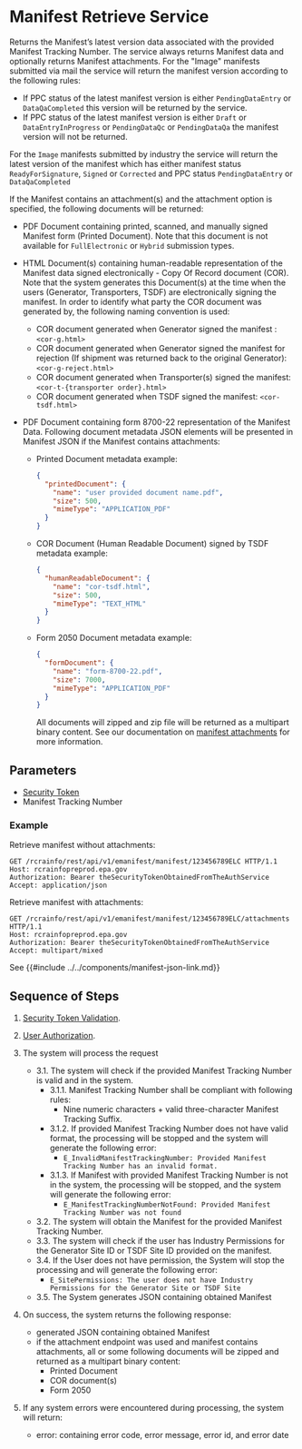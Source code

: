 # Manifest Retrieve Service

Returns the Manifest’s latest version data associated with the provided Manifest Tracking Number. The service always
returns Manifest data and optionally returns Manifest attachments. For the "Image" manifests submitted via mail the
service will return the manifest version according to the following rules:

- If PPC status of the latest manifest version is either `PendingDataEntry` or `DataQaCompleted` this version will be
  returned by the service.
- If PPC status of the latest manifest version is either `Draft` or `DataEntryInProgress` or `PendingDataQc`
  or `PendingDataQa` the manifest version will not be returned.

For the `Image` manifests submitted by industry the service will return the latest version of the manifest which has
either manifest status `ReadyForSignature`, `Signed` or `Corrected` and PPC status `PendingDataEntry`
or `DataQaCompleted`

If the Manifest contains an attachment(s) and the attachment option is specified, the following documents will be
returned:

- PDF Document containing printed, scanned, and manually signed Manifest form (Printed Document). Note that this
  document is not available for `FullElectronic` or `Hybrid` submission types.

- HTML Document(s) containing human-readable representation of the Manifest data signed electronically - Copy Of Record
  document (COR). Note that the system generates this Document(s) at the time when the users (Generator, Transporters,
  TSDF) are electronically signing the manifest. In order to identify what party the COR document was generated by, the
  following naming convention is used:

  - COR document generated when Generator signed the manifest : `<cor-g.html>`
  - COR document generated when Generator signed the manifest for rejection (If shipment was returned back to the
    original Generator): `<cor-g-reject.html>`
  - COR document generated when Transporter(s) signed the manifest: `<cor-t-{transporter order}.html>`
  - COR document generated when TSDF signed the manifest: `<cor-tsdf.html>`

- PDF Document containing form 8700-22 representation of the Manifest Data. Following document metadata JSON elements
  will be presented in Manifest JSON if the Manifest
  contains attachments:

  - Printed Document metadata example:
    ```json
    {
      "printedDocument": {
        "name": "user provided document name.pdf",
        "size": 500,
        "mimeType": "APPLICATION_PDF"
      }
    }
    ```
  - COR Document (Human Readable Document) signed by TSDF metadata example:
    ```json
    {
      "humanReadableDocument": {
        "name": "cor-tsdf.html",
        "size": 500,
        "mimeType": "TEXT_HTML"
      }
    }
    ```
  - Form 2050 Document metadata example:

    ```json
    {
      "formDocument": {
        "name": "form-8700-22.pdf",
        "size": 7000,
        "mimeType": "APPLICATION_PDF"
      }
    }
    ```

    All documents will zipped and zip file will be returned as a multipart binary content. See our documentation
    on [manifest attachments](./manifest-attachments.md) for more information.

## Parameters

- [Security Token](../authentication.md#security-tokens)
- Manifest Tracking Number

### Example

Retrieve manifest without attachments:

```http
GET /rcrainfo/rest/api/v1/emanifest/manifest/123456789ELC HTTP/1.1
Host: rcrainfopreprod.epa.gov
Authorization: Bearer theSecurityTokenObtainedFromTheAuthService
Accept: application/json

```

Retrieve manifest with attachments:

```http
GET /rcrainfo/rest/api/v1/emanifest/manifest/123456789ELC/attachments HTTP/1.1
Host: rcrainfopreprod.epa.gov
Authorization: Bearer theSecurityTokenObtainedFromTheAuthService
Accept: multipart/mixed

```

See {{#include ../../components/manifest-json-link.md}}

## Sequence of Steps

1. [Security Token Validation](../authentication.md#security-token-validation).
2. [User Authorization](../authentication.md#user-authorization).
3. The system will process the request

   - 3.1. The system will check if the provided Manifest Tracking Number is valid and in the system.
     - 3.1.1. Manifest Tracking Number shall be compliant with following rules:
       - Nine numeric characters + valid three-character Manifest Tracking Suffix.
     - 3.1.2. If provided Manifest Tracking Number does not have valid format, the processing
       will be stopped and the system will generate the following error:
       - `E_InvalidManifestTrackingNumber: Provided Manifest Tracking Number has an invalid format.`
     - 3.1.3. If Manifest with provided Manifest Tracking Number is not in the system, the
       processing will be stopped, and the system will generate the following error:
       - `E_ManifestTrackingNumberNotFound: Provided Manifest Tracking Number was not found`
   - 3.2. The system will obtain the Manifest for the provided Manifest Tracking Number.
   - 3.3. The system will check if the user has Industry Permissions for the Generator Site ID or TSDF Site ID provided
     on the manifest.
   - 3.4. If the User does not have permission, the System will stop the processing and will generate
     the following error:
     - `E_SitePermissions: The user does not have Industry Permissions for the Generator Site or TSDF Site`
   - 3.5. The System generates JSON containing obtained Manifest

4. On success, the system returns the following response:

   - generated JSON containing obtained Manifest
   - if the attachment endpoint was used and manifest contains attachments, all or some following documents will be
     zipped and returned as a multipart binary content:
     - Printed Document
     - COR document(s)
     - Form 2050

5. If any system errors were encountered during processing, the system will return:

   - error: containing error code, error message, error id, and error date
